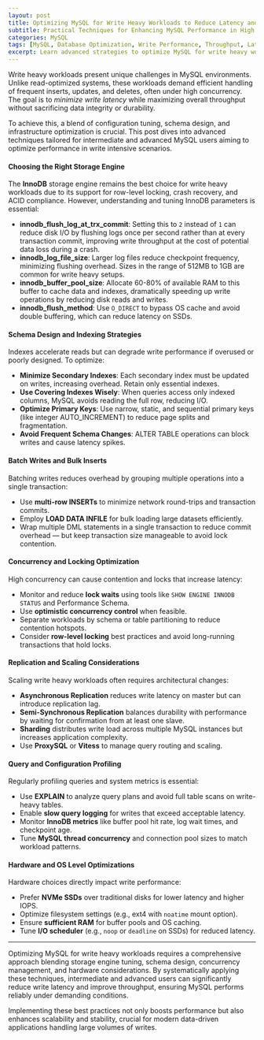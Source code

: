```yaml
---
layout: post  
title: Optimizing MySQL for Write Heavy Workloads to Reduce Latency and Boost Throughput  
subtitle: Practical Techniques for Enhancing MySQL Performance in High Write Environments  
categories: MySQL  
tags: [MySQL, Database Optimization, Write Performance, Throughput, Latency, InnoDB, Indexing, Replication]  
excerpt: Learn advanced strategies to optimize MySQL for write heavy workloads by reducing latency and improving throughput using indexing, configuration tuning, and architecture best practices.  
---
```

Write heavy workloads present unique challenges in MySQL environments. Unlike read-optimized systems, these workloads demand efficient handling of frequent inserts, updates, and deletes, often under high concurrency. The goal is to *minimize write latency* while maximizing overall throughput without sacrificing data integrity or durability.

To achieve this, a blend of configuration tuning, schema design, and infrastructure optimization is crucial. This post dives into advanced techniques tailored for intermediate and advanced MySQL users aiming to optimize performance in write intensive scenarios.

#### Choosing the Right Storage Engine

The **InnoDB** storage engine remains the best choice for write heavy workloads due to its support for row-level locking, crash recovery, and ACID compliance. However, understanding and tuning InnoDB parameters is essential:

- **innodb_flush_log_at_trx_commit**: Setting this to `2` instead of `1` can reduce disk I/O by flushing logs once per second rather than at every transaction commit, improving write throughput at the cost of potential data loss during a crash.
- **innodb_log_file_size**: Larger log files reduce checkpoint frequency, minimizing flushing overhead. Sizes in the range of 512MB to 1GB are common for write heavy setups.
- **innodb_buffer_pool_size**: Allocate 60-80% of available RAM to this buffer to cache data and indexes, dramatically speeding up write operations by reducing disk reads and writes.
- **innodb_flush_method**: Use `O_DIRECT` to bypass OS cache and avoid double buffering, which can reduce latency on SSDs.

#### Schema Design and Indexing Strategies

Indexes accelerate reads but can degrade write performance if overused or poorly designed. To optimize:

- **Minimize Secondary Indexes**: Each secondary index must be updated on writes, increasing overhead. Retain only essential indexes.
- **Use Covering Indexes Wisely**: When queries access only indexed columns, MySQL avoids reading the full row, reducing I/O.
- **Optimize Primary Keys**: Use narrow, static, and sequential primary keys (like integer AUTO_INCREMENT) to reduce page splits and fragmentation.
- **Avoid Frequent Schema Changes**: ALTER TABLE operations can block writes and cause latency spikes.

#### Batch Writes and Bulk Inserts

Batching writes reduces overhead by grouping multiple operations into a single transaction:

- Use **multi-row INSERTs** to minimize network round-trips and transaction commits.
- Employ **LOAD DATA INFILE** for bulk loading large datasets efficiently.
- Wrap multiple DML statements in a single transaction to reduce commit overhead — but keep transaction size manageable to avoid lock contention.

#### Concurrency and Locking Optimization

High concurrency can cause contention and locks that increase latency:

- Monitor and reduce **lock waits** using tools like `SHOW ENGINE INNODB STATUS` and Performance Schema.
- Use **optimistic concurrency control** when feasible.
- Separate workloads by schema or table partitioning to reduce contention hotspots.
- Consider **row-level locking** best practices and avoid long-running transactions that hold locks.

#### Replication and Scaling Considerations

Scaling write heavy workloads often requires architectural changes:

- **Asynchronous Replication** reduces write latency on master but can introduce replication lag.
- **Semi-Synchronous Replication** balances durability with performance by waiting for confirmation from at least one slave.
- **Sharding** distributes write load across multiple MySQL instances but increases application complexity.
- Use **ProxySQL** or **Vitess** to manage query routing and scaling.

#### Query and Configuration Profiling

Regularly profiling queries and system metrics is essential:

- Use **EXPLAIN** to analyze query plans and avoid full table scans on write-heavy tables.
- Enable **slow query logging** for writes that exceed acceptable latency.
- Monitor **InnoDB metrics** like buffer pool hit rate, log wait times, and checkpoint age.
- Tune **MySQL thread concurrency** and connection pool sizes to match workload patterns.

#### Hardware and OS Level Optimizations

Hardware choices directly impact write performance:

- Prefer **NVMe SSDs** over traditional disks for lower latency and higher IOPS.
- Optimize filesystem settings (e.g., ext4 with `noatime` mount option).
- Ensure **sufficient RAM** for buffer pools and OS caching.
- Tune **I/O scheduler** (e.g., `noop` or `deadline` on SSDs) for reduced latency.

---

Optimizing MySQL for write heavy workloads requires a comprehensive approach blending storage engine tuning, schema design, concurrency management, and hardware considerations. By systematically applying these techniques, intermediate and advanced users can significantly reduce write latency and improve throughput, ensuring MySQL performs reliably under demanding conditions.

Implementing these best practices not only boosts performance but also enhances scalability and stability, crucial for modern data-driven applications handling large volumes of writes.
